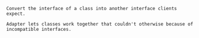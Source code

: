     Convert the interface of a class into another interface clients expect.
    
    Adapter lets classes work together that couldn't otherwise because of incompatible interfaces.
